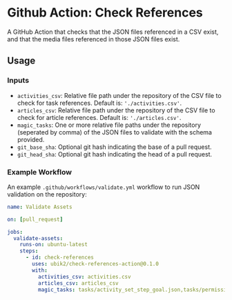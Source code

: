 # Github Action: Check References

A GitHub Action that checks that the JSON files referenced in a CSV exist, and that the media files referenced in those JSON files exist.

## Usage

### Inputs

- `activities_csv`: Relative file path under the repository of the CSV file to check for task references. Default is: `'./activities.csv'`.
- `articles_csv`: Relative file path under the repository of the CSV file to check for article references. Default is: `'./articles.csv'`.
- `magic_tasks`: One or more relative file paths under the repository (seperated by comma) of the JSON files to validate with the schema provided.
- `git_base_sha`: Optional git hash indicating the base of a pull request.
- `git_head_sha`: Optional git hash indicating the head of a pull request.

### Example Workflow

An example `.github/workflows/validate.yml` workflow to run JSON validation on the repository:

```yaml
name: Validate Assets

on: [pull_request]

jobs:
  validate-assets:
    runs-on: ubuntu-latest
    steps:
      - id: check-references
        uses: ubik2/check-references-action@0.1.0
        with:
          activities_csv: activities.csv
          articles_csv: articles_csv
          magic_tasks: tasks/activity_set_step_goal.json,tasks/permission_sleeps.json,tasks/permission_steps.json,tasks/profile_licenses.json
```
